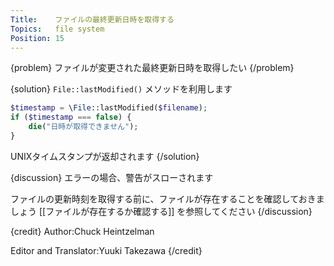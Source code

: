 ```yaml
---
Title:    ファイルの最終更新日時を取得する
Topics:   file system
Position: 15
---
```


{problem}
ファイルが変更された最終更新日時を取得したい
{/problem}

{solution}
`File::lastModified()` メソッドを利用します

```php
$timestamp = \File::lastModified($filename);
if ($timestamp === false) {
    die("日時が取得できません");
}
```

UNIXタイムスタンプが返却されます
{/solution}

{discussion}
エラーの場合、警告がスローされます


ファイルの更新時刻を取得する前に、ファイルが存在することを確認しておきましょう
[[ファイルが存在するか確認する]] を参照してください
{/discussion}

{credit}
Author:Chuck Heintzelman

Editor and Translator:Yuuki Takezawa
{/credit}

